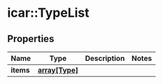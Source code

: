 # icar::TypeList


## Properties

Name | Type | Description | Notes
------------ | ------------- | ------------- | -------------
**items** | [**array[Type]**](Type.md) |  | 



